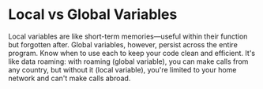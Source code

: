 # Local vs Global Variables

Local variables are like short-term memories—useful within their function but forgotten after. Global variables, however, persist across the entire program. Know when to use each to keep your code clean and efficient. It's like data roaming: with roaming (global variable), you can make calls from any country, but without it (local variable), you're limited to your home network and can't make calls abroad.